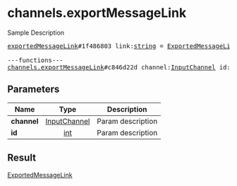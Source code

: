 # channels.exportMessageLink

Sample Description

<pre>
<a href="../constructor/exportedMessageLink.md">exportedMessageLink</a>#1f486803 link:<a href="../type/string.md">string</a> = <a href="../type/ExportedMessageLink.md">ExportedMessageLink</a>;

---functions---
<a href="../method/channels.exportMessageLink.md">channels.exportMessageLink</a>#c846d22d channel:<a href="../type/InputChannel.md">InputChannel</a> id:<a href="../type/int.md">int</a> = <a href="../type/ExportedMessageLink.md">ExportedMessageLink</a>;
</pre>
## Parameters

| Name | Type | Description |
|------|:----:|-------------|
| **channel** | <a href="../type/InputChannel.md">InputChannel</a> | Param description |
| **id** | <a href="../type/int.md">int</a> | Param description |

## Result

<a href="../type/ExportedMessageLink.md">ExportedMessageLink</a>

